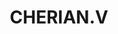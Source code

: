 ---
title: CHERIAN.V
template: faculty
hod: false
teaching: false
qualification: ITI
department: dash
departmentFullName: Department of Applied Sciences and Humanities
image: ./cheriyan.jpg
designation: TRADESMAN
dateOfJoining: 12/08/2016
dateOfJoiningCape: 01/07/2010
mobileNumber: 9847203137
mailid: cherianv1976@gmail.com
---